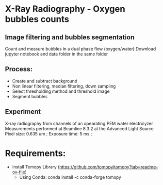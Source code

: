 # X-Ray Radiography - Oxygen bubbles counts
## Image filtering and bubbles segmentation 

Count and measure bubbles in a dual phase flow (oxygen/water)
Download jupyter notebook and data folder in the same folder

## Process:
- Create and subtract background
- Non linear filtering, median filtering, down sampling
- Select thresholding method and threshold image
- Segment bubbles

## Experiment
X-ray radiography from channels of an opearating PEM water electrolyzer 
Measurements performed at Beamline 8.3.2 at the Advanced Light Source
Pixel size: 0.635 um ; Exposure time: 5 ms ; 



# Requirements: 
  - Install Tomopy Library (https://github.com/tomopy/tomopy?tab=readme-ov-file)
    - Using Conda: conda install -c conda-forge tomopy
